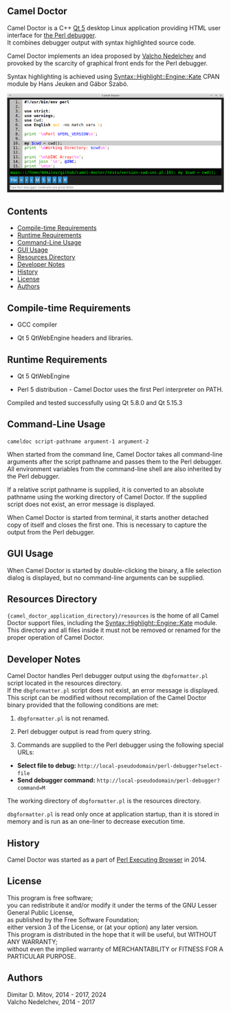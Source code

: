 Camel Doctor
--------------------------------------------------------------------------------

Camel Doctor is a C++ [Qt 5](https://www.qt.io/) desktop Linux application providing HTML user interface for [the Perl debugger](http://perldoc.perl.org/perldebug.html).  
It combines debugger output with syntax highlighted source code.  

Camel Doctor implements an idea proposed by [Valcho Nedelchev](https://github.com/valchonedelchev) and provoked by the scarcity of graphical front ends for the Perl debugger.  

Syntax highlighting is achieved using [Syntax::Highlight::Engine::Kate](https://metacpan.org/release/Syntax-Highlight-Engine-Kate) CPAN module by Hans Jeuken and Gábor Szabó.  

![Camel Doctor](https://github.com/ddmitov/camel-doctor/raw/master/screenshot.png "Camel Doctor Screenshot")

## Contents
* [Compile-time Requirements](#compile-time-requirements)
* [Runtime Requirements](#runtime-requirements)
* [Command-Line Usage](#command-line-usage)
* [GUI Usage](#gui-usage)
* [Resources Directory](#resources-directory)
* [Developer Notes](#developer-notes)
* [History](#history)
* [License](#license)
* [Authors](#authors)

## Compile-time Requirements

* GCC compiler

* Qt 5 QtWebEngine headers and libraries.

## Runtime Requirements

* Qt 5 QtWebEngine

* Perl 5 distribution - Camel Doctor uses the first Perl interpreter on PATH.  

Compiled and tested successfully using Qt 5.8.0 and Qt 5.15.3

## Command-Line Usage

``cameldoc script-pathname argument-1 argument-2``  

When started from the command line, Camel Doctor takes all command-line arguments after the script pathname and passes them to the Perl debugger. All environment variables from the command-line shell are also inherited by the Perl debugger.  

If a relative script pathname is supplied, it is converted to an absolute pathname using the working directory of Camel Doctor. If the supplied script does not exist, an error message is displayed.  

When Camel Doctor is started from terminal, it starts another detached copy of itself and closes the first one. This is necessary to capture the output from the Perl debugger.

## GUI Usage

When Camel Doctor is started by double-clicking the binary, a file selection dialog is displayed, but no command-line arguments can be supplied.

## Resources Directory

``{camel_doctor_application_directory}/resources`` is the home of all Camel Doctor support files, including the [Syntax::Highlight::Engine::Kate](https://metacpan.org/release/Syntax-Highlight-Engine-Kate) module. This directory and all files inside it must not be removed or renamed for the proper operation of Camel Doctor.


## Developer Notes

Camel Doctor handles Perl debugger output using the ``dbgformatter.pl`` script located in the resources directory.  
If the ``dbgformatter.pl`` script does not exist, an error message is displayed.  
This script can be modified without recompilation of the Camel Doctor binary provided that the following conditions are met:

1. ``dbgformatter.pl`` is not renamed.

2. Perl debugger output is read from query string.

3. Commands are supplied to the Perl debugger using the following special URLs:
  * **Select file to debug:** ``http://local-pseudodomain/perl-debugger?select-file``
  * **Send debugger command:** ``http://local-pseudodomain/perl-debugger?command=M``

The working directory of ``dbgformatter.pl`` is the resources directory.  

``dbgformatter.pl`` is read only once at application startup, than it is stored in memory and is run as an one-liner to decrease execution time.  

## History

Camel Doctor was started as a part of [Perl Executing Browser](https://www.github.com/ddmitov/perl-executing-browser) in 2014.  

## License

This program is free software;  
you can redistribute it and/or modify it under the terms of the GNU Lesser General Public License,  
as published by the Free Software Foundation;  
either version 3 of the License, or (at your option) any later version.  
This program is distributed in the hope that it will be useful, but WITHOUT ANY WARRANTY;  
without even the implied warranty of MERCHANTABILITY or FITNESS FOR A PARTICULAR PURPOSE.

## Authors

Dimitar D. Mitov, 2014 - 2017, 2024  
Valcho Nedelchev, 2014 - 2017  
